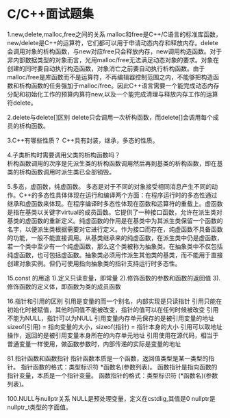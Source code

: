 
# C/C++面试题集

1.new,delete,malloc,free之间的关系
	malloc和free是C++/C语言的标准库函数，new/delete是C++的运算符，它们都可以用于申请动态内存和释放内存。delete会调用对象的析构函数，与new对应free只会释放内存，new调用构造函数。对于非内部数据类型的对象而言，光用malloc/free无法满足动态对象的要求。对象在创建的同时要自动执行构造函数，对象消亡之前要自动执行析构函数。由于malloc/free是库函数而不是运算符，不再编辑器控制范围之内，不能够把构造函数和析构函数的任务强加于malloc/free。因此C++语言需要一个能完成动态内存分配和初始化工作的预算内算符new,以及一个能完成清理与释放内存工作的运算符delete。

2.delete与delete[]区别
    delete只会调用一次析构函数，而delete[]会调用每个成员的析构函数。

3.C++有哪些性质？
    C++具有封装，继承，多态的性质。

4.子类析构时需要调用父类的析构函数吗？  
    析构函数调用的次序是先派生类的析构函数调用然后再到基类的析构函数，即在基类的析构函数调用时派生类已全部销毁。

5.多态，虚函数，纯虚函数。
    多态是对于不同的对象接受相同消息产生不同的动作。C++的多态性具体体现在运行和编译两个方面：在程序运行时的多态性通过继承和虚函数来体现。在程序编译时多态性体现在函数和运算符的重载上。虚函数是指在基类以关键字virtual的成员函数。它提供了一种接口函数，允许在派生类对基类的虚函数的重新定义。纯虚函数的作用是在基类中为其派生类保留一个函数的名字，以便派生类根据需要对它进行定义。作为接口而存在，纯虚函数不具备函数的功能，一般不能直接调用。从基类继承来的纯虚函数，在派生类中仍是虚函数，若一个类中至少有一个纯虚函数，那么这个类被称为抽象类。在抽象类中不仅包括纯虚函数，也可包括虚函数。抽象类必须用作派生其他类的基类，而不能用于直接创建对象实例。但仍可使用指向抽象类的指针支持运行时多态性。

15.const 的用途
	1).定义只读变量，即常量
	2).修饰函数的参数和函数的返回值
	3).修饰函数的定义体，即函数为类的成员函数

16.指针和引用的区别
	引用是变量的而一个别名，内部实现是只读指针
	引用只能在初始化时被赋值，其他时间值不能被改变，指针的值可以在任何时候被改变
	引用不能为NULL，指针可以为NULL
	引用变量内存单元保存的是被引用变量的地址
	sizeof(引用) = 指向变量的大小，sizeof(指针) = 指针本身的大小
	引用可以取地址操作，返回的是被引用变量本身所在的内存单元地址
	引用使用在源代码，相当于普通变量一样使用，做函数参数时，内部传递的实际是变量的地址

81.指针函数和函数指针
	指针函数本质是一个函数，返回值类型是某一类型的指针。
	指针函数的格式：类型标识符 *函数名(参数列表)。
	函数指针是指向函数的指针变量，本质是一个指针变量。
	函数指针的格式：类型标识符 (*函数名)(参数列表)。

	
100.NULL与nullptr关系
	NULL是预处理变量，定义在cstdlig,其值是0
	nullptr是nullptr_t类型的字面值。




